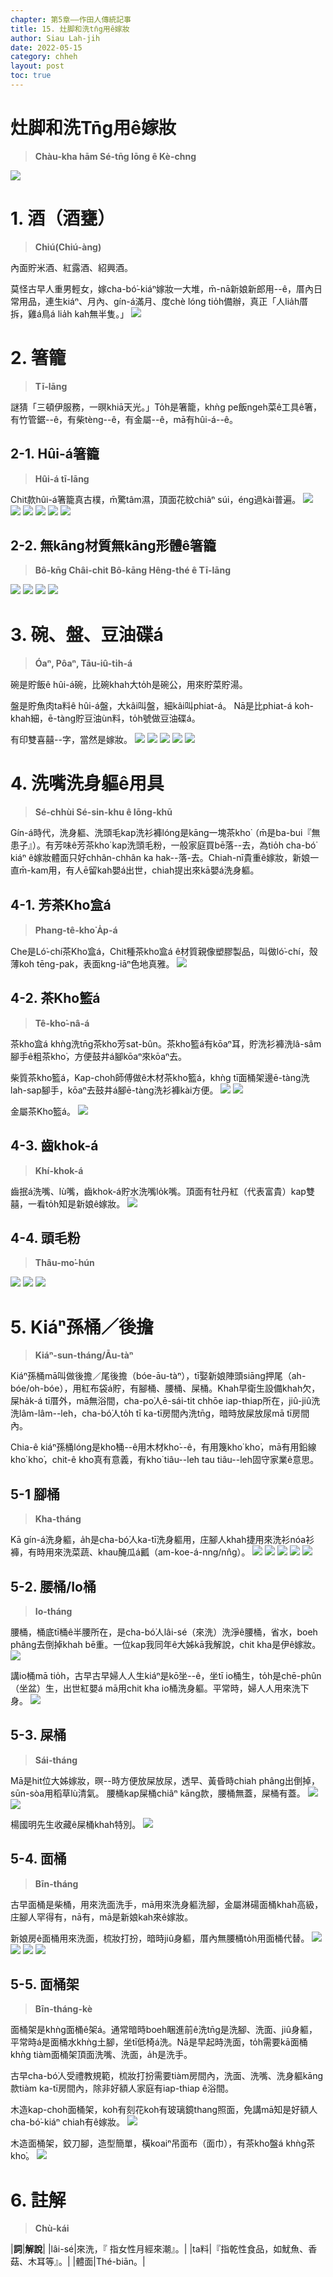 ```yaml
---
chapter: 第5章——作田人傳統記事
title: 15. 灶脚和洗tn̄g用ê嫁妝
author: Siau Lah-jih
date: 2022-05-15
category: chheh
layout: post
toc: true
---
```


# 灶脚和洗Tn̄g用ê嫁妝
> **Chàu-kha hām Sé-tn̄g Iōng ê Kè-chng**

![](../too5/18/63-齒觳仔.jpg)

# 1. 酒（酒甕）
> **Chiú(Chiú-àng)**

內面貯米酒、紅露酒、紹興酒。

莫怪古早人重男輕女，嫁cha-bó͘-kiáⁿ嫁妝一大堆，m̄-nā新娘新郎用--ê，厝內日常用品，連生kiáⁿ、月內、gín-á滿月、度chè lóng tio̍h備辦，真正「人lia̍h厝拆，雞á鳥á lia̍h kah無半隻。」
![](../too5/18/122-酒甕.jpg)

# 2. 箸籠
> **Tī-lāng**

謎猜「三頓伊服務，一暝khiā天光。」To̍h是箸籠，khǹg pe飯ngeh菜ê工具ê箸，有竹管鋸--ê，有柴tèng--ê，有金屬--ê，mā有hûi-á--ê。

## 2-1. Hûi-á箸籠
> **Hûi-á tī-lāng**

Chit款hûi-á箸籠真古樸，m̄驚tâm濕，頂面花紋chiâⁿ súi，éng過kài普遍。
![](../too5/18/132-箸籠.jpg)
![](../too5/18/133-箸籠.jpg)
![](../too5/18/133a-箸籠.jpg)
![](../too5/18/133b-箸籠.jpg)
![](../too5/18/133c-箸籠.jpg)
![](../too5/18/133d-箸籠.jpg)

## 2-2. 無kāng材質無kāng形體ê箸籠
> **Bô-kn̄g Châi-chit Bô-kāng Hêng-thé ê Tī-lāng**

![](../too5/18/134-箸籠.jpg)
![](../too5/18/135-箸籠.jpg)
![](../too5/18/135a-箸籠.jpg)
![](../too5/18/135b.jpg)

# 3. 碗、盤、豆油碟á
> **Óaⁿ, Pôaⁿ, Tāu-iû-ti̍h-á**

碗是貯飯ê hûi-á碗，比碗khah大to̍h是碗公，用來貯菜貯湯。

盤是貯魚肉ta料ê hûi-á盤，大kâi叫盤，細kâi叫phiat-á。
Nā是比phiat-á koh-khah細，ē-tàng貯豆油ùn料，to̍h號做豆油碟á。

有印雙喜囍--字，當然是嫁妝。
![](../too5/18/136-碗盤碟.jpg)
![](../too5/18/137-碗公碗陳正雄.jpg)
![](../too5/18/137a-碗公.jpg)
![](../too5/18/138-碗公碗頭仔陳正雄.jpg)
![](../too5/18/139-碗盤.jpg)


# 4. 洗嘴洗身軀ê用具
> **Sé-chhùi Sé-sin-khu ê Iōng-khū**

Gín-á時代，洗身軀、洗頭毛kap洗衫褲lóng是kāng一塊茶kho͘（m̄是ba-bui『無患子』）。有芳味ê芳茶kho͘ kap洗頭毛粉，一般家庭買bē落--去，為tio̍h cha-bó͘ kiáⁿ ê嫁妝體面只好chhân-chhân ka hak--落-去。Chiah-nī貴重ê嫁妝，新娘一直m̄-kam用，有人ē留kah嬰á出世，chiah提出來kā嬰á洗身軀。

## 4-1. 芳茶Kho͘盒á
> **Phang-tê-kho͘ A̍p-á**

Che是Ló͘-chí茶Kho͘盒á，Chit種茶kho͘盒á ê材質親像塑膠製品，叫做ló͘-chí，殼薄koh tēng-pak，表面kng-iāⁿ色地真雅。
![](../too5/18/60-茶箍盒仔.jpg)


## 4-2. 茶Kho͘籃á
> **Tê-kho͘-nâ-á**

茶kho͘盒á khǹg洗tn̄g茶kho͘芳sat-bûn。茶kho͘籃á有kōaⁿ耳，貯洗衫褲洗lâ-sâm腳手ê粗茶kho͘，方便鼓井á腳kōaⁿ來kōaⁿ去。

柴質茶kho͘籃á，Kap-choh師傅做ê木材茶kho͘籃á，khǹg tī面桶架邊ē-tàng洗lah-sap腳手，kōaⁿ去鼓井á腳ē-tàng洗衫褲kài方便。
![](../too5/18/61-茶箍籃仔.jpg)
![](../too5/18/61a-茶箍籃仔.jpg)

金屬茶Kho͘籃á。
![](../too5/18/62-茶箍籃仔.jpg)

## 4-3. 齒khok-á
> **Khí-khok-á**

齒抿á洗嘴、lù嘴，齒khok-á貯水洗嘴lo̍k嘴。頂面有牡丹紅（代表富貴）kap雙囍，一看to̍h知是新娘ê嫁妝。
![](../too5/18/63-齒觳仔.jpg)

## 4-4. 頭毛粉
> **Thâu-mo͘-hún**

![](../too5/18/59-洗頭毛粉.jpg)
![](../too5/18/60a-洗頭毛粉.jpg)
![](../too5/18/60b-洗頭毛粉.jpg)

# 5. Kiáⁿ孫桶／後擔
> **Kiáⁿ-sun-tháng/Āu-tàⁿ**

Kiáⁿ孫桶mā叫做後擔／尾後擔（bóe-āu-tàⁿ），tī娶新娘陣頭siāng押尾（ah-bóe/oh-bóe），用紅布袋á貯，有腳桶、腰桶、屎桶。Khah早衛生設備khah欠，屎ha̍k-á tī厝外，mā無浴間，cha-po͘人ē-sái-tit chhōe iap-thiap所在，jiû-jiû洗洗lâm-lâm--leh，cha-bó͘人to̍h tī ka-tī房間內洗tn̄g，暗時放屎放尿mā tī房間內。

Chia-ê kiáⁿ孫桶lóng是kho͘桶--ê用木材kho͘--ê，有用篾kho͘ kho͘，mā有用鉛線kho͘ kho͘，chit-ê kho͘真有意義，有kho͘ tiâu--leh tau tiâu--leh固守家業ê意思。

## 5-1 腳桶
> **Kha-tháng**

Kā gín-á洗身軀，a̍h是cha-bó͘人ka-tī洗身軀用，庄腳人khah捷用來洗衫nóa衫褲，有時用來洗菜蔬、khau醃瓜á瓤（am-koe-á-nng/nn̂g）。
![](../too5/18/64-跤桶.jpg)
![](../too5/18/64a-跤桶.jpg)
![](../too5/18/64b-跤桶.jpg)
![](../too5/18/65-跤桶.jpg)
![](../too5/18/66-醃瓜仔.jpg)

## 5-2. 腰桶/Io桶
> **Io-tháng**

腰桶，桶底tī桶ê半腰所在，是cha-bó͘人lâi-sé（來洗）洗淨ê腰桶，省水，boeh phâng去倒掉khah bē重。一位kap我同年ê大姊kā我解說，chit kha是伊ê嫁妝。
![](../too5/18/67-腰桶.jpg)

講io桶mā tio̍h，古早古早婦人人生kiáⁿ是kō͘坐--ê，坐tī io桶生，to̍h是chē-phûn（坐盆）生，出世紅嬰á mā用chit kha io桶洗身軀。平常時，婦人人用來洗下身。
![](../too5/18/68-腰桶.jpg)

## 5-3. 屎桶
> **Sái-tháng**

Mā是hit位大姊嫁妝，暝--時方便放屎放尿，透早、黃昏時chiah phâng出倒掉，sūn-sòa用稻草lù清氣。
腰桶kap屎桶chiâⁿ kāng款，腰桶無蓋，屎桶有蓋。
![](../too5/18/69-屎桶.jpg)
![](../too5/18/70-屎桶.jpg)

楊國明先生收藏ê屎桶khah特別。
![](../too5/18/71-屎桶.jpg)

## 5-4. 面桶
> **Bīn-tháng**

古早面桶是柴桶，用來洗面洗手，mā用來洗身軀洗腳，金屬淋碭面桶khah高級，庄腳人罕得有，nā有，mā是新娘kah來ê嫁妝。

新娘房ê面桶用來洗面，梳妝打扮，暗時jiû身軀，厝內無腰桶to̍h用面桶代替。
![](../too5/18/72-面桶架.jpg)
![](../too5/18/73-面桶.jpg)
![](../too5/18/74-面桶仔.jpg)
![](../too5/18/74a-面桶仔.jpg)

## 5-5. 面桶架
> **Bīn-tháng-kè**

面桶架是khǹg面桶ê架á。通常暗時boeh睏進前ê洗tn̄g是洗腳、洗面、jiû身軀，平常時á是面桶水khǹg土腳，坐tī低椅á洗。Nā是早起時洗面，to̍h需要kā面桶khǹg tiàm面桶架頂面洗嘴、洗面，a̍h是洗手。

古早cha-bó͘人受禮教規範，梳妝打扮需要tiàm房間內，洗面、洗嘴、洗身軀kāng款tiàm ka-tī房間內，除非好額人家庭有iap-thiap ê浴間。


木造kap-choh面桶架，koh有刻花koh有玻璃鏡thang照面，免講mā知是好額人cha-bó͘-kiáⁿ chiah有ê嫁妝。
![](../too5/18/75-面桶架.jpg)

木造面桶架，鉸刀腳，造型簡單，橫koaiⁿ吊面布（面巾），有茶kho͘盤á khǹg茶kho͘。
![](../too5/18/76-面桶架.jpg)

# 6. 註解
> **Chù-kái**

|**詞**|**解說**|
|lâi-sé|來洗，『 指女性月經來潮』。|
|ta料|『指乾性食品，如魷魚、香菇、木耳等』。|
|體面|Thé-biān。|
